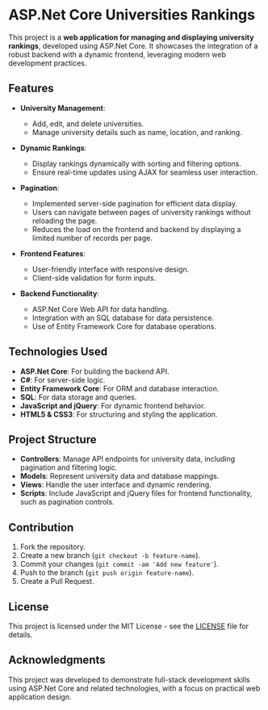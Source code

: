 # ASP.Net Core Universities Rankings

This project is a **web application for managing and displaying university rankings**, developed using ASP.Net Core. It showcases the integration of a robust backend with a dynamic frontend, leveraging modern web development practices.

## Features

- **University Management**:
  - Add, edit, and delete universities.
  - Manage university details such as name, location, and ranking.

- **Dynamic Rankings**:
  - Display rankings dynamically with sorting and filtering options.
  - Ensure real-time updates using AJAX for seamless user interaction.

- **Pagination**:
  - Implemented server-side pagination for efficient data display.
  - Users can navigate between pages of university rankings without reloading the page.
  - Reduces the load on the frontend and backend by displaying a limited number of records per page.

- **Frontend Features**:
  - User-friendly interface with responsive design.
  - Client-side validation for form inputs.

- **Backend Functionality**:
  - ASP.Net Core Web API for data handling.
  - Integration with an SQL database for data persistence.
  - Use of Entity Framework Core for database operations.

## Technologies Used

- **ASP.Net Core**: For building the backend API.
- **C#**: For server-side logic.
- **Entity Framework Core**: For ORM and database interaction.
- **SQL**: For data storage and queries.
- **JavaScript and jQuery**: For dynamic frontend behavior.
- **HTML5 & CSS3**: For structuring and styling the application.

## Project Structure

- **Controllers**: Manage API endpoints for university data, including pagination and filtering logic.
- **Models**: Represent university data and database mappings.
- **Views**: Handle the user interface and dynamic rendering.
- **Scripts**: Include JavaScript and jQuery files for frontend functionality, such as pagination controls.

## Contribution

1. Fork the repository.
2. Create a new branch (`git checkout -b feature-name`).
3. Commit your changes (`git commit -am 'Add new feature'`).
4. Push to the branch (`git push origin feature-name`).
5. Create a Pull Request.

## License

This project is licensed under the MIT License - see the [LICENSE](LICENSE) file for details.

## Acknowledgments

This project was developed to demonstrate full-stack development skills using ASP.Net Core and related technologies, with a focus on practical web application design.

